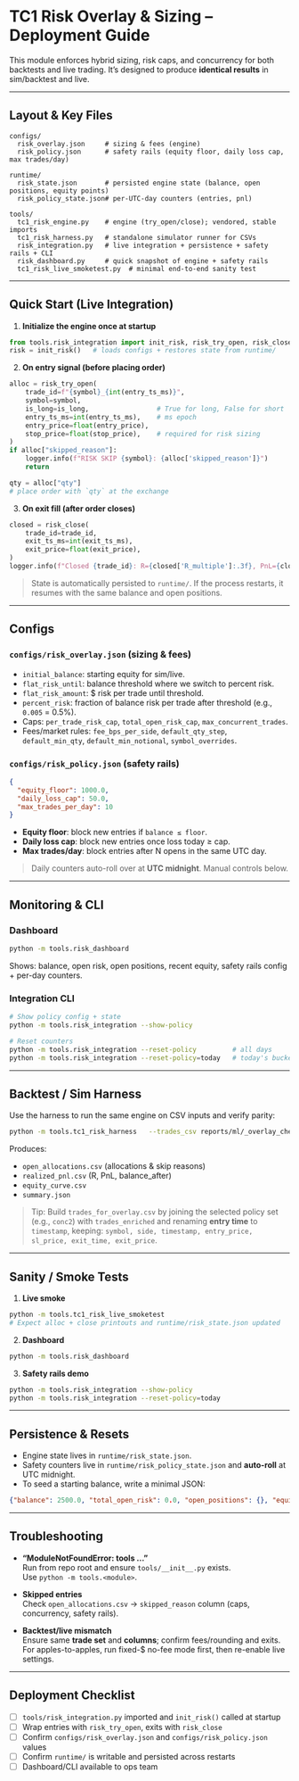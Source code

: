 # TC1 Risk Overlay & Sizing – Deployment Guide

This module enforces hybrid sizing, risk caps, and concurrency for both backtests and live trading. It’s designed to produce **identical results** in sim/backtest and live.

---

## Layout & Key Files

```
configs/
  risk_overlay.json     # sizing & fees (engine)
  risk_policy.json      # safety rails (equity floor, daily loss cap, max trades/day)

runtime/
  risk_state.json       # persisted engine state (balance, open positions, equity points)
  risk_policy_state.json# per-UTC-day counters (entries, pnl)

tools/
  tc1_risk_engine.py    # engine (try_open/close); vendored, stable imports
  tc1_risk_harness.py   # standalone simulator runner for CSVs
  risk_integration.py   # live integration + persistence + safety rails + CLI
  risk_dashboard.py     # quick snapshot of engine + safety rails
  tc1_risk_live_smoketest.py  # minimal end-to-end sanity test
```

---

## Quick Start (Live Integration)

1) **Initialize the engine once at startup**
```python
from tools.risk_integration import init_risk, risk_try_open, risk_close
risk = init_risk()   # loads configs + restores state from runtime/
```

2) **On entry signal (before placing order)**
```python
alloc = risk_try_open(
    trade_id=f"{symbol}_{int(entry_ts_ms)}",
    symbol=symbol,
    is_long=is_long,                 # True for long, False for short
    entry_ts_ms=int(entry_ts_ms),    # ms epoch
    entry_price=float(entry_price),
    stop_price=float(stop_price),    # required for risk sizing
)
if alloc["skipped_reason"]:
    logger.info(f"RISK SKIP {symbol}: {alloc['skipped_reason']}")
    return

qty = alloc["qty"]
# place order with `qty` at the exchange
```

3) **On exit fill (after order closes)**
```python
closed = risk_close(
    trade_id=trade_id,
    exit_ts_ms=int(exit_ts_ms),
    exit_price=float(exit_price),
)
logger.info(f"Closed {trade_id}: R={closed['R_multiple']:.3f}, PnL={closed['pnl_after_fees']:.2f}, Bal={closed['balance_after']:.2f}")
```

> State is automatically persisted to `runtime/`. If the process restarts, it resumes with the same balance and open positions.

---

## Configs

### `configs/risk_overlay.json` (sizing & fees)
- `initial_balance`: starting equity for sim/live.
- `flat_risk_until`: balance threshold where we switch to percent risk.
- `flat_risk_amount`: $ risk per trade until threshold.
- `percent_risk`: fraction of balance risk per trade after threshold (e.g., `0.005` = 0.5%).
- Caps: `per_trade_risk_cap`, `total_open_risk_cap`, `max_concurrent_trades`.
- Fees/market rules: `fee_bps_per_side`, `default_qty_step`, `default_min_qty`, `default_min_notional`, `symbol_overrides`.

### `configs/risk_policy.json` (safety rails)
```json
{
  "equity_floor": 1000.0,
  "daily_loss_cap": 50.0,
  "max_trades_per_day": 10
}
```
- **Equity floor**: block new entries if `balance ≤ floor`.
- **Daily loss cap**: block new entries once loss today ≥ cap.
- **Max trades/day**: block entries after N opens in the same UTC day.

> Daily counters auto-roll over at **UTC midnight**. Manual controls below.

---

## Monitoring & CLI

### Dashboard
```bash
python -m tools.risk_dashboard
```
Shows: balance, open risk, open positions, recent equity, safety rails config + per-day counters.

### Integration CLI
```bash
# Show policy config + state
python -m tools.risk_integration --show-policy

# Reset counters
python -m tools.risk_integration --reset-policy         # all days
python -m tools.risk_integration --reset-policy=today   # today's bucket only
```

---

## Backtest / Sim Harness

Use the harness to run the same engine on CSV inputs and verify parity:

```bash
python -m tools.tc1_risk_harness   --trades_csv reports/ml/_overlay_check/trades_for_overlay.csv   --risk_config configs/risk_overlay.json   --out_dir reports/ml/risk_overlay
```

Produces:
- `open_allocations.csv` (allocations & skip reasons)
- `realized_pnl.csv` (R, PnL, balance_after)
- `equity_curve.csv`
- `summary.json`

> Tip: Build `trades_for_overlay.csv` by joining the selected policy set (e.g., `conc2`) with `trades_enriched` and renaming **entry time** to `timestamp`, keeping:
> `symbol, side, timestamp, entry_price, sl_price, exit_time, exit_price`.

---

## Sanity / Smoke Tests

1) **Live smoke**
```bash
python -m tools.tc1_risk_live_smoketest
# Expect alloc + close printouts and runtime/risk_state.json updated
```

2) **Dashboard**
```bash
python -m tools.risk_dashboard
```

3) **Safety rails demo**
```bash
python -m tools.risk_integration --show-policy
python -m tools.risk_integration --reset-policy=today
```

---

## Persistence & Resets

- Engine state lives in `runtime/risk_state.json`.  
- Safety counters live in `runtime/risk_policy_state.json` and **auto-roll** at UTC midnight.  
- To seed a starting balance, write a minimal JSON:
```json
{"balance": 2500.0, "total_open_risk": 0.0, "open_positions": {}, "equity_points": []}
```

---

## Troubleshooting

- **“ModuleNotFoundError: tools …”**  
  Run from repo root and ensure `tools/__init__.py` exists.  
  Use `python -m tools.<module>`.

- **Skipped entries**  
  Check `open_allocations.csv` → `skipped_reason` column (caps, concurrency, safety rails).

- **Backtest/live mismatch**  
  Ensure same **trade set** and **columns**; confirm fees/rounding and exits. For apples-to-apples, run fixed-$ no-fee mode first, then re-enable live settings.

---

## Deployment Checklist

- [ ] `tools/risk_integration.py` imported and `init_risk()` called at startup  
- [ ] Wrap entries with `risk_try_open`, exits with `risk_close`  
- [ ] Confirm `configs/risk_overlay.json` and `configs/risk_policy.json` values  
- [ ] Confirm `runtime/` is writable and persisted across restarts  
- [ ] Dashboard/CLI available to ops team
